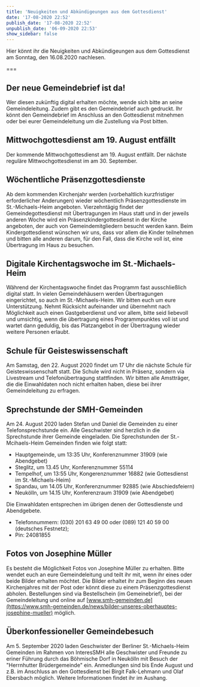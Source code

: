 ```yaml
---
title: 'Neuigkeiten und Abkündigeungen aus dem Gottesdienst'
date: '17-08-2020 22:52'
publish_date: '17-08-2020 22:52'
unpublish_date: '06-09-2020 22:53'
show_sidebar: false
---
```


Hier könnt ihr die Neuigkeiten und Abkündigeungen aus dem Gottesdienst am Sonntag, den 16.08.2020 nachlesen.

===

## Der neue Gemeindebrief ist da!

Wer diesen zukünftig digital erhalten möchte, wende sich bitte an seine Gemeindeleitung. Zudem gibt es den Gemeindebrief auch gedruckt. Ihr könnt den Gemeindebrief im Anschluss an den Gottesdienst mitnehmen oder bei eurer Gemeindeleitung um die Zustellung via Post bitten.

## Mittwochgottesdienst am 19. August entfällt

Der kommende Mittwochgottesdienst am 19. August entfällt. Der nächste reguläre Mittwochgottesdienst im am 30. September.

## Wöchentliche Präsenzgottesdienste

Ab dem kommenden Kirchenjahr werden (vorbehaltlich kurzfristiger erforderlicher Anderungen) wieder wöchentlich Präsenzgottesdienste im St.-Michaels-Heim angeboten. Vierzehntägig findet der Gemeindegottesdienst mit Übertragungen im Haus statt und in der jeweils anderen Woche wird ein Präsenzkindergottesdienst in der Kirche
angeboten, der auch von Gemeindemitgliedern besucht werden kann. Beim Kindergottesdienst wünschen wir uns, dass vor allem die Kinder teilnehmen und bitten alle anderen darum, für den Fall, dass die Kirche voll ist, eine Übertragung im Haus zu besuchen.

## Digitale Kirchentagswoche im St.-Michaels-Heim

Während der Kirchentagswoche findet das Programm fast ausschließlich digital statt. In vielen Gemeindehäusern werden Übertragungen eingerichtet, so auch im St.-Michaels-Heim. Wir bitten euch um eure Unterstützung. Nehmt Rücksicht aufeinander und übernehmt nach Möglichkeit auch einen Gastgeberdienst und vor allem, bitte seid liebevoll und umsichtig, wenn die übertragung eines Programmpunktes voll ist und wartet dann geduldig, bis das Platzangebot in der Übertragung wieder weitere Personen erlaubt.

## Schule für Geisteswissenschaft

Am Samstag, den 22. August 2020 findet um 17 Uhr die nächste Schule für Geisteswissenschaft statt. Die Schule wird nicht in Präsenz, sondern via Livestream und Telefonübertragung stattfinden. Wir bitten alle Amstträger, die die Einwahldaten noch nicht erhalten haben, diese bei ihrer Gemeindeleitung zu erfragen. 

## Sprechstunde der SMH-Gemeinden

Am 24. August 2020 laden Stefan und Daniel die Gemeinden zu einer Telefonsprechstunde ein. Alle Geschwister sind herzlich in die Sprechstunde ihrer Gemeinde eingeladen. Die Sprechstunden der St.-Mcihaels-Heim Gemeinden finden wie folgt statt:

* Hauptgemeinde, um 13:35 Uhr, Konferenznummer 31909 (wie Abendgebet)
* Steglitz, um 13.45 Uhr, Konferenznummer 55114
* Tempelhof, um 13:55 Uhr, Kongerenznummer 16882 (wie Gottesdienst im St.-Michaels-Heim)
* Spandau, um 14.05 Uhr, Konferenznummer 92885 (wie Abschiedsfeiern)
* Neukölln, um 14.15 Uhr, Konferenzraum 31909 (wie Abendgebet)

Die Einwahldaten entsprechen im übrigen denen der Gottesdienste und Abendgebete. 
* Telefonnummern: (030) 201 63 49 00 oder (089) 121 40 59 00 (deutsches Festnetz); 
* Pin: 24081855

## Fotos von Josephine Müller

Es besteht die Möglichkeit Fotos von Josephine Müller zu erhalten. Bitte wendet euch an eure Gemeindeleitung und teilt ihr mit, wenn ihr eines oder beide Bilder erhalten möchtet. Die Bilder erhaltet ihr zum Beginn des neuen Kirchenjahres mit der Post oder könnt diese zu einem Präsenzgottesdienst abholen. Bestellungen sind via Bestellschein (im Gemeinebrief), bei der Gemeindeleitung und online auf [www.smh-gemeinden.de](https://www.smh-gemeinden.de/news/bilder-unseres-oberhauptes-josephine-mueller) möglich. 

## Überkonfessioneller Gemeindebesuch

Am 5. September 2020 laden Geschwister der Berliner St.-Michaels-Heim Gemeinden im Rahmen von InteresSMH alle Geschwister und Freunde zu eriner Führung durch das Böhmische Dorf in Neukölln mit Besuch der "Herrnhutter Brüdergemeinde" ein. Anmedlungen sind bis Ende August und z.B. im Anschluss an den Gottesdienst bei Birgit Falk-Lehmann und Olaf Ebersbach möglich. Weitere Informationen findet ihr im Aushang.